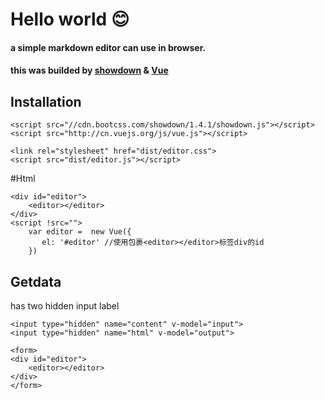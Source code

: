 # Hello world 😊
####  a simple markdown editor can use in browser.
#### this was builded by [showdown](https://github.com/showdownjs/showdown "Title")  & [Vue](https://github.com/vuejs/vue "Title")
## Installation
```
<script src="//cdn.bootcss.com/showdown/1.4.1/showdown.js"></script>
<script src="http://cn.vuejs.org/js/vue.js"></script>
```
```
<link rel="stylesheet" href="dist/editor.css">
<script src="dist/editor.js"></script>

```
#Html
```
<div id="editor">
    <editor></editor>
</div>
<script !src="">
    var editor =  new Vue({
       el: '#editor' //使用包裹<editor></editor>标签div的id
    })
```

## Getdata

<editor></editor>has two hidden input label
```
<input type="hidden" name="content" v-model="input">
<input type="hidden" name="html" v-model="output">
```
```
<form>
<div id="editor">
    <editor></editor>
</div>
</form>
```